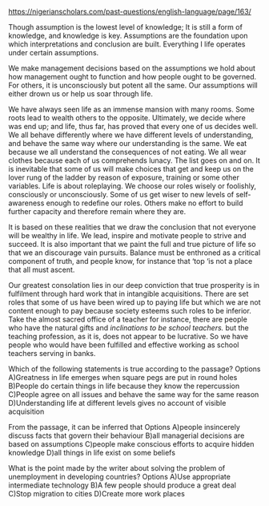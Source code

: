 https://nigerianscholars.com/past-questions/english-language/page/163/

Though assumption is the lowest level of knowledge; It is still a form of knowledge, and knowledge is key. Assumptions are the foundation upon which interpretations and conclusion are built. Everything I life operates under certain assumptions.

We make management decisions based on the assumptions we hold about how management ought to function and how people ought to be governed. For others, it is unconsciously but potent all the same. Our assumptions will either drown us or help us soar through life.

We have always seen life as an immense mansion with many rooms. Some roots lead to wealth others to the opposite. Ultimately, we decide where was end up; and life, thus far, has proved that every one of us decides well. We all behave differently where we have different levels of understanding, and behave the same way where our understanding is the same. We eat because we all understand the consequences of not eating. We all wear clothes because each of us comprehends lunacy. The list goes on and on. It is inevitable that some of us will make choices that get and keep us on the lover rung of the ladder by reason of exposure, training or some other variables. Life is about roleplaying. We choose our roles wisely or foolishly, consciously or unconsciously. Some of us get wiser to new levels of self-awareness enough to redefine our roles. Others make no effort to build further capacity and therefore remain where they are.

It is based on these realities that we draw the conclusion that not everyone will be wealthy in life. We lead, inspire and motivate people to strive and succeed. It is also important that we paint the full and true picture of life so that we an discourage vain pursuits. Balance must be enthroned as a critical component of truth, and people know, for instance that ‘top ‘is not a place that all must ascent.

Our greatest consolation lies in our deep conviction that true prosperity is in fulfilment through hard work that in intangible acquisitions. There are set roles that some of us have been wired up to paying life but which we are not content enough to pay because society esteems such roles to be inferior. Take the almost sacred office of a teacher for instance, there are people who have the natural gifts and _inclinations to be school teachers._ but the teaching profession, as it is, does not appear to be lucrative. So we have people who would have been fulfilled and effective working as school teachers serving in banks.


Which of the following statements is true according to the passage?
Options
A)Greatness in life emerges when square pegs are put in round holes
B)People do certain things in life because they know the repercussion
C)People agree on all issues and behave the same way for the same reason
D)Understanding life at different levels gives no account of visible acquisition

From the passage, it can be inferred that
Options
A)people insincerely discuss facts that govern their behaviour
B)all managerial decisions are based on assumptions
C)people make conscious efforts to acquire hidden knowledge
D)all things in life exist on some beliefs

What is the point made by the writer about solving the problem of unemployment in developing countries?
Options
A)Use appropriate intermediate technology
B)A few people should produce a great deal
C)Stop migration to cities
D)Create more work places